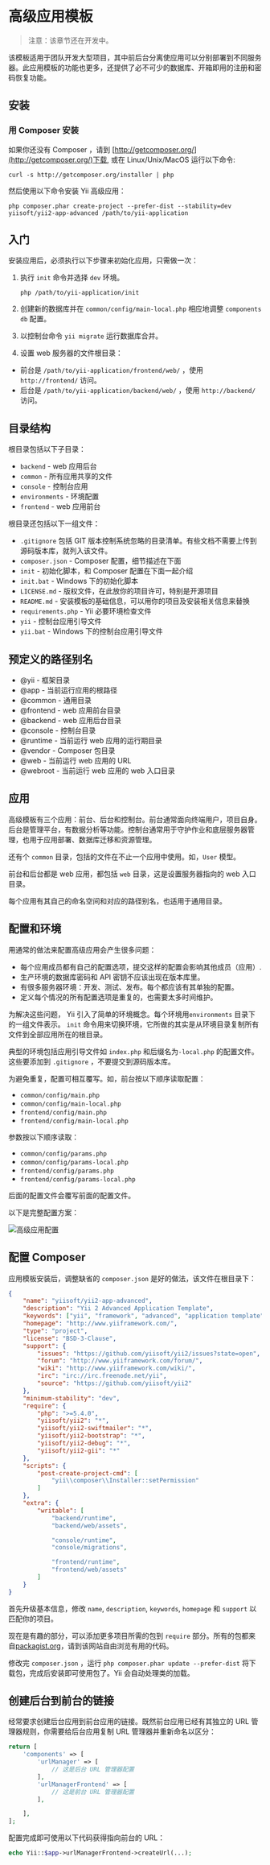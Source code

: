 高级应用模板
=============================

> 注意：该章节还在开发中。

该模板适用于团队开发大型项目，其中前后台分离使应用可以分别部署到不同服务器。此应用模板的功能也更多，还提供了必不可少的数据库、开箱即用的注册和密码恢复功能。


安装
------------

### 用 Composer 安装

如果你还没有 Composer ，请到
[http://getcomposer.org/](http://getcomposer.org/)下载, 或在 Linux/Unix/MacOS 运行以下命令:

~~~
curl -s http://getcomposer.org/installer | php
~~~

然后使用以下命令安装 Yii 高级应用：

~~~
php composer.phar create-project --prefer-dist --stability=dev yiisoft/yii2-app-advanced /path/to/yii-application
~~~

入门
---------------

安装应用后，必须执行以下步骤来初始化应用，只需做一次：

1. 执行 `init` 命令并选择 `dev` 环境。

   ```
   php /path/to/yii-application/init
   ```
2. 创建新的数据库并在 `common/config/main-local.php` 相应地调整 `components db` 配置。
3. 以控制台命令 `yii migrate` 运行数据库合并。
4. 设置 web 服务器的文件根目录：

- 前台是 `/path/to/yii-application/frontend/web/` ，使用 `http://frontend/` 访问。
- 后台是 `/path/to/yii-application/backend/web/` ，使用 `http://backend/` 访问。

目录结构
-------------------

根目录包括以下子目录：

- `backend` - web 应用后台
- `common` - 所有应用共享的文件
- `console` - 控制台应用
- `environments` - 环境配置
- `frontend` - web 应用前台


根目录还包括以下一组文件：

- `.gitignore` 包括 GIT 版本控制系统忽略的目录清单。有些文档不需要上传到源码版本库，就列入该文件。
- `composer.json` - Composer 配置，细节描述在下面
- `init` - 初始化脚本，和 Composer 配置在下面一起介绍
- `init.bat` - Windows 下的初始化脚本
- `LICENSE.md` - 版权文件，在此放你的项目许可，特别是开源项目
- `README.md` - 安装模板的基础信息，可以用你的项目及安装相关信息来替换
- `requirements.php` - Yii 必要环境检查文件
- `yii` - 控制台应用引导文件
- `yii.bat` - Windows 下的控制台应用引导文件


预定义的路径别名
----------------

- @yii - 框架目录
- @app - 当前运行应用的根路径
- @common - 通用目录
- @frontend - web 应用前台目录
- @backend -  web 应用后台目录
- @console - 控制台目录
- @runtime - 当前运行 web 应用的运行期目录
- @vendor - Composer 包目录
- @web - 当前运行 web 应用的 URL
- @webroot - 当前运行 web 应用的 web 入口目录


应用
------------

高级模板有三个应用：前台、后台和控制台。前台通常面向终端用户，项目自身。后台是管理平台，有数据分析等功能。控制台通常用于守护作业和底层服务器管理，也用于应用部署、数据库迁移和资源管理。

还有个 `common` 目录，包括的文件在不止一个应用中使用。如，`User` 模型。

前台和后台都是 web 应用，都包括 `web` 目录，这是设置服务器指向的 web 入口目录。

每个应用有其自己的命名空间和对应的路径别名，也适用于通用目录。

配置和环境
--------------

用通常的做法来配置高级应用会产生很多问题：

- 每个应用成员都有自己的配置选项，提交这样的配置会影响其他成员（应用）.
- 生产环境的数据库密码和 API 密钥不应该出现在版本库里。
- 有很多服务器环境：开发、测试、发布。每个都应该有其单独的配置。
- 定义每个情况的所有配置选项是重复的，也需要太多时间维护。

为解决这些问题， Yii 引入了简单的环境概念。每个环境用`environments` 目录下的一组文件表示。 `init` 命令用来切换环境，它所做的其实是从环境目录复制所有文件到全部应用所在的根目录。

典型的环境包括应用引导文件如 `index.php` 和后缀名为`-local.php` 的配置文件。这些要添加到 `.gitignore` ，不要提交到源码版本库。

为避免重复，配置可相互覆写。如，前台按以下顺序读取配置：

- `common/config/main.php`
- `common/config/main-local.php`
- `frontend/config/main.php`
- `frontend/config/main-local.php`

参数按以下顺序读取：

- `common/config/params.php`
- `common/config/params-local.php`
- `frontend/config/params.php`
- `frontend/config/params-local.php`


后面的配置文件会覆写前面的配置文件。

以下是完整配置方案：

![高级应用配置](images/advanced-app-configs.png)

配置 Composer
--------------------

应用模板安装后，调整缺省的 `composer.json` 是好的做法，该文件在根目录下：

```json
{
    "name": "yiisoft/yii2-app-advanced",
    "description": "Yii 2 Advanced Application Template",
    "keywords": ["yii", "framework", "advanced", "application template"],
    "homepage": "http://www.yiiframework.com/",
    "type": "project",
    "license": "BSD-3-Clause",
    "support": {
        "issues": "https://github.com/yiisoft/yii2/issues?state=open",
        "forum": "http://www.yiiframework.com/forum/",
        "wiki": "http://www.yiiframework.com/wiki/",
        "irc": "irc://irc.freenode.net/yii",
        "source": "https://github.com/yiisoft/yii2"
    },
    "minimum-stability": "dev",
    "require": {
        "php": ">=5.4.0",
        "yiisoft/yii2": "*",
        "yiisoft/yii2-swiftmailer": "*",
        "yiisoft/yii2-bootstrap": "*",
        "yiisoft/yii2-debug": "*",
        "yiisoft/yii2-gii": "*"
    },
    "scripts": {
        "post-create-project-cmd": [
            "yii\\composer\\Installer::setPermission"
        ]
    },
    "extra": {
        "writable": [
            "backend/runtime",
            "backend/web/assets",

            "console/runtime",
            "console/migrations",

            "frontend/runtime",
            "frontend/web/assets"
        ]
    }
}
```

首先升级基本信息，修改 `name`, `description`, `keywords`, `homepage` 和 `support` 以匹配你的项目。

现在是有趣的部分，可以添加更多项目所需的包到 `require` 部分。所有的包都来自[packagist.org](https://packagist.org/)，请到该网站自由浏览有用的代码。

修改完 `composer.json` ，运行 `php composer.phar update --prefer-dist` 将下载包，完成后安装即可使用包了。Yii 会自动处理类的加载。

创建后台到前台的链接
------------------------

经常要求创建后台应用到前台应用的链接。既然前台应用已经有其独立的 URL 管理器规则，你需要给后台应用复制 URL 管理器并重新命名以区分：

```php
return [
    'components' => [
        'urlManager' => [
            // 这是后台 URL 管理器配置
        ],
        'urlManagerFrontend' => [
            // 这是前台 URL 管理器配置
        ],

    ],
];
```

配置完成即可使用以下代码获得指向前台的 URL：

```php
echo Yii::$app->urlManagerFrontend->createUrl(...);
```
